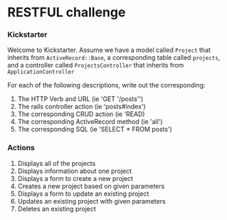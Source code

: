 # RESTFUL challenge

### Kickstarter
Welcome to Kickstarter. Assume we have a model called `Project` that inherits from `ActiveRecord::Base`, a corresponding table called `projects`, and a controller called `ProjectsController` that inherits from `ApplicationController`

For each of the following descriptions, write out the corresponding:

1. The HTTP Verb and URL (ie 'GET '/posts'')
2. The rails controller action (ie 'posts#index')
3. The corresponding CRUD action (ie 'READ)
4. The corresponding ActiveRecord method (ie 'all')
5. The corresponding SQL (ie 'SELECT * FROM posts')

### Actions

1. Displays all of the projects
2. Displays information about one project
3. Displays a form to create a new project
4. Creates a new project based on given parameters
5. Displays a form to update an existing project
6. Updates an existing project with given parameters
7. Deletes an existing project
